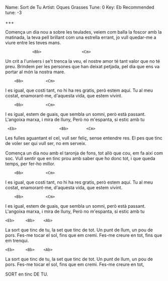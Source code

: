 Name: Sort de Tu
Artist: Oques Grasses
Tune: 0
Key: Eb
Recommended tune: -3 

+++

<Eb>         <Bb>               <Cm>
Comença un dia nou a sobre les teulades,
                <Gm>                  <Ab>
veiem com balla la foscor amb la matinada,
                                          <Eb>
la teva pell brillant com una estrella errant,
                    <Bb>                   <Eb>
jo vull quedar-me a viure entre les teves mans.
 

                <Bb>                  <Cm>
Un crit a l'univers i se't trenca la veu,
                   <Gm>                  <Ab>
el nostre amor té tant valor que no té preu.
                                            <Eb>
Brindem per les persones que han deixat petjada,
                    <Bb>                     <Ab>
pel dia que ens va portar al món la nostra mare.
 

        <Bb>          <Cm>
I es igual, que costi tant,
               <Gm>              <Ab>
no hi ha res gratis, però estem aquí.
              <Bb>   <Cm>
Tu al meu costat, enamorant-me,
         <Ab>               <Ab>
d'aquesta vida, que estem vivint.

        <Bb>          <Cm>
I es igual, estem de guais,
                <Bb>             <Eb>
que sembla un somni, però està passant.
           <Bb>              <Cm>
L'angoixa marxa, i mira de lluny,
             <Ab>                <Eb>
Però no m'espanta, si estic amb tu

 
<Eb> <Bb> <Cm> <Gm> <Ab> <Cm> <Eb> <Bb>


     <Eb>                   <Bb>        <Cm>
Les fulles aguantant el cel, vull ser feliç,
         <Gm>
sense entendre res.
            <Ab>                       <Eb>
El pes que tinc de voler ser qui vull ser,
          <Eb> <Bb>
no em serveix.


   <Eb>                          <Bb>
Comença un dia nou amb el taronja de fons,
       <Cm>                <Gm>
tot allò que cou, em fa així com soc.
         <Ab>                       <Ab>
Vull sentir que en tinc prou amb saber que ho donc tot,
        <Eb>               <Bb>
i que queda temps, per fer-ho millor.


        <Bb>          <Cm>
I es igual, que costi tant,
               <Gm>              <Ab>
no hi ha res gratis, però estem aquí.
              <Bb>   <Cm>
Tu al meu costat, enamorant-me,
         <Ab>               <Ab>
d'aquesta vida, que estem vivint.

        <Bb>          <Cm>
I es igual, estem de guais,
                <Bb>             <Eb>
que sembla un somni, però està passant.
           <Bb>              <Cm>
L'angoixa marxa, i mira de lluny,
             <Ab>                <Eb>
Però no m'espanta, si estic amb tu


 

    <Eb>     <Bb>    <Ab>
La sort que tinc de tu,
    <Cm>            <Bb>
la set que tinc de tot.
<Eb> <Bb>     <Ab>
Un punt de llum,
<Gm>          <Bb>
un pou de pors.
 <Eb>   <Bb>     <Ab>
Fes-me tocar el sol,
 <Cm>        <Bb>
fins que em cremi.
 <Eb>     <Bb>    <Ab>
Fes-me creure en tot,
 <Cm>             <Bb>
fins que em trenqui.

    <Eb>     <Bb>    <Ab>
La sort que tinc de tu,
    <Cm>            <Bb>
la set que tinc de tot.
<Eb> <Bb>     <Ab>
Un punt de llum,
<Gm>          <Bb>
un pou de pors.
 <Eb>   <Bb>     <Ab>
Fes-me tocar el sol,
 <Cm>        <Bb>
fins que em cremi.
 <Eb>     <Bb>    <Ab>
Fes-me creure en tot,

<Bb>            <Eb>
SORT en tinc DE TU.


